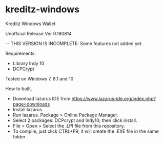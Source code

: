 # kreditz-windows
Kreditz Windows Wallet

Unofficial Release
Ver 0.180814

-- THIS VERSION IS INCOMPLETE: Some features not added yet.

Requirements:
- Library Indy 10
- DCPCrypt

Tested on Windows 7, 8.1 and 10

How to built.
- Download lazarus IDE from https://www.lazarus-ide.org/index.php?page=downloads
- Install lazarus
- Run lazarus. Package > Online Package Manager.
- Select 2 packages: DCPcrypt and Indy10; then click install.
- File > Open > Select the .LPI file from this repository.
- To compile, just click CTRL+F9; it will create the .EXE file in the same folder
